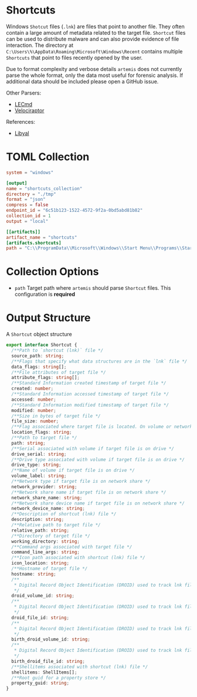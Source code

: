 # Shortcuts

Windows `Shotcut` files (`.lnk`) are files that point to another file. They
often contain a large amount of metadata related to the target file. `Shortcut`
files can be used to distribute malware and can also provide evidence of file
interaction. The directory at
`C:\Users\%\AppData\Roaming\Microsoft\Windows\Recent` contains multiple
`Shortcuts` that point to files recently opened by the user.

Due to format complexity and verbose details `artemis` does not currently parse
the whole format, only the data most useful for forensic analysis. If additional
data should be included please open a GitHub issue.

Other Parsers:

- [LECmd](https://ericzimmerman.github.io/)
- [Velociraptor](https://docs.velociraptor.app/artifact_references/pages/windows.forensics.lnk/)

References:

- [Libyal](https://github.com/libyal/liblnk/blob/main/documentation/Windows%20Shortcut%20File%20(LNK)%20format.asciidoc)

# TOML Collection

```toml
system = "windows"

[output]
name = "shortcuts_collection"
directory = "./tmp"
format = "json"
compress = false
endpoint_id = "6c51b123-1522-4572-9f2a-0bd5abd81b82"
collection_id = 1
output = "local"

[[artifacts]]
artifact_name = "shortcuts"
[artifacts.shortcuts]
path = "C:\\ProgramData\\Microsoft\\Windows\\Start Menu\\Programs\\Startup"
```

# Collection Options

- `path` Target path where `artemis` should parse `Shortcut` files. This
  configuration is **required**

# Output Structure

A `Shortcut` object structure

```typescript
export interface Shortcut {
  /**Path to `shortcut (lnk)` file */
  source_path: string;
  /**Flags that specify what data structures are in the `lnk` file */
  data_flags: string[];
  /**File attributes of target file */
  attribute_flags: string[];
  /**Standard Information created timestamp of target file */
  created: number;
  /**Standard Information accessed timestamp of target file */
  accessed: number;
  /**Standard Information modified timestamp of target file */
  modified: number;
  /**Size in bytes of target file */
  file_size: number;
  /**Flag associated where target file is located. On volume or network share */
  location_flags: string;
  /**Path to target file */
  path: string;
  /**Serial associated with volume if target file is on drive */
  drive_serial: string;
  /**Drive type associated with volume if target file is on drive */
  drive_type: string;
  /**Name of volume if target file is on drive */
  volume_label: string;
  /**Network type if target file is on network share */
  network_provider: string;
  /**Network share name if target file is on network share */
  network_share_name: string;
  /**Network share device name if target file is on network share */
  network_device_name: string;
  /**Description of shortcut (lnk) file */
  description: string;
  /**Relative path to target file */
  relative_path: string;
  /**Directory of target file */
  working_directory: string;
  /**Command args associated with target file */
  command_line_args: string;
  /**Icon path associated with shortcut (lnk) file */
  icon_location: string;
  /**Hostname of target file */
  hostname: string;
  /**
   * Digital Record Object Identification (DROID) used to track lnk file
   */
  droid_volume_id: string;
  /**
   * Digital Record Object Identification (DROID) used to track lnk file
   */
  droid_file_id: string;
  /**
   * Digital Record Object Identification (DROID) used to track lnk file
   */
  birth_droid_volume_id: string;
  /**
   * Digital Record Object Identification (DROID) used to track lnk file
   */
  birth_droid_file_id: string;
  /**Shellitems associated with shortcut (lnk) file */
  shellitems: ShellItems[];
  /**Root guid for a property store */
  property_guid: string;
}
```
